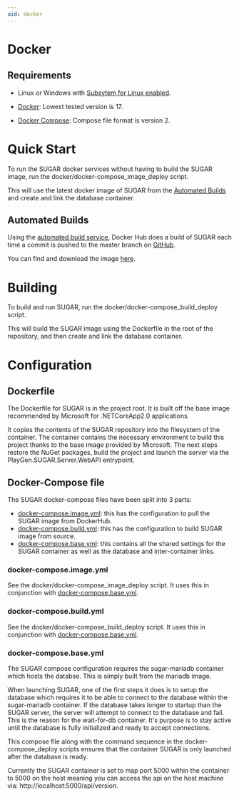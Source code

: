 ```yaml
---
uid: docker
---
```


# Docker 

## Requirements

- Linux or Windows with [Subsytem for Linux enabled](https://docs.microsoft.com/en-us/windows/wsl/install-win10).

- [Docker](https://docs.docker.com/): Lowest tested version is 17.

- [Docker Compose](https://docs.docker.com/compose/): Compose file format is version 2.

# Quick Start

To run the SUGAR docker services without having to build the SUGAR image, run the docker/docker-compose_image_deploy script.

This will use the latest docker image of SUGAR from the [Automated Builds](#automated-builds) and create and link the database container.

## Automated Builds

Using the [automated build service](https://docs.docker.com/docker-hub/builds), Docker Hub does a build of SUGAR each time a commit is pushed to the master branch on [GitHub](https://github.com/playgen/SUGAR-SocialGamification).

You can find and download the image [here](https://hub.docker.com/r/playgen/sugar-socialgamification/).

# Building

To build and run SUGAR, run the docker/docker-compose_build_deploy script.

This will build the SUGAR image using the Dockerfile in the root of the repository, and then create and link the database container.

# Configuration 

## Dockerfile

The Dockerfile for SUGAR is in the project root. It is built off the base image recommended by Microsoft for .NETCoreApp2.0 applications.

It copies the contents of the SUGAR repository into the filesystem of the container. The container contains the necessary environment to build this project thanks to the base image provided by Microsoft. The next steps restore the NuGet packages, build the project and launch the server via the PlayGen.SUGAR.Server.WebAPI entrypoint.

## Docker-Compose file

The SUGAR docker-compose files have been split into 3 parts:

- [docker-compose.image.yml](#docker-composeimageyml): this has the configuration to pull the SUGAR image from DockerHub.
- [docker-compose.build.yml](#docker-composebuildyml): this has the configuration to build SUGAR image from source.
- [docker-compose.base.yml](#docker-composebaseyml): this contains all the shared settings for the SUGAR container as well as the database and inter-container links.

### docker-compose.image.yml

See the docker/docker-compose_image_deploy script.
It uses this in conjunction with [docker-compose.base.yml](#docker-composebaseyml).

### docker-compose.build.yml

See the docker/docker-compose_build_deploy script.
It uses this in conjunction with [docker-compose.base.yml](#docker-composebaseyml).

### docker-compose.base.yml

The SUGAR compose configuration requires the sugar-mariadb container which hosts the databse. This is simply built from the mariadb image.

When launching SUGAR, one of the first steps it does is to setup the database which requires it to be able to connect to the database within the sugar-mariadb container. If the database takes longer to startup than the SUGAR server, the server will attempt to connect to the database and fail. This is the reason for the wait-for-db container. It's purpose is to stay active until the database is fully initialized and ready to accept connections.

This compose file along with the command sequence in the docker-compose_deploy scripts ensures that the container SUGAR is only launched after the database is ready.

Currently the SUGAR container is set to map port 5000 within the container to 5000 on the host meaning you can access the api on the host machine via: http://localhost:5000/api/version.